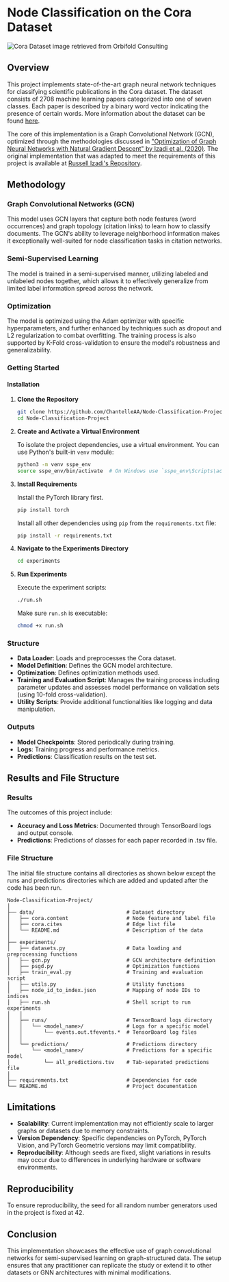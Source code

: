 # Node Classification on the Cora Dataset

![Cora Dataset image retrieved from Orbifold Consulting](https://github.com/ChantelleAA/Node-Classification-Project/assets/115734837/9e23519d-edbc-420b-bf2e-425078a42bf4)

## Overview

This project implements state-of-the-art graph neural network techniques for classifying scientific publications in the Cora dataset. The dataset consists of 2708 machine learning papers categorized into one of seven classes. Each paper is described by a binary word vector indicating the presence of certain words. More information about the dataset can be found [here](https://github.com/ChantelleAA/Node-Classification-Project/blob/main/data/README).

The core of this implementation is a Graph Convolutional Network (GCN), optimized through the methodologies discussed in ["Optimization of Graph Neural Networks with Natural Gradient Descent" by Izadi et al. (2020)](https://arxiv.org/pdf/2008.09624v1.pdf). The original implementation that was adapted to meet the requirements of this project is available at [Russell Izadi's Repository](https://github.com/russellizadi/ssp).

## Methodology

### Graph Convolutional Networks (GCN)

This model uses GCN layers that capture both node features (word occurrences) and graph topology (citation links) to learn how to classify documents. The GCN's ability to leverage neighborhood information makes it exceptionally well-suited for node classification tasks in citation networks.

### Semi-Supervised Learning

The model is trained in a semi-supervised manner, utilizing labeled and unlabeled nodes together, which allows it to effectively generalize from limited label information spread across the network.

### Optimization

The model is optimized using the Adam optimizer with specific hyperparameters, and further enhanced by techniques such as dropout and L2 regularization to combat overfitting. The training process is also supported by K-Fold cross-validation to ensure the model's robustness and generalizability.

### Getting Started

#### Installation

1. **Clone the Repository**
   ```bash
   git clone https://github.com/ChantelleAA/Node-Classification-Project
   cd Node-Classification-Project
   ```

2. **Create and Activate a Virtual Environment**
   
   To isolate the project dependencies, use a virtual environment. You can use Python's built-in `venv` module:
   ```bash
   python3 -m venv sspe_env
   source sspe_env/bin/activate  # On Windows use `sspe_env\Scripts\activate`
   ```

4. **Install Requirements**

   Install the PyTorch library first.
   ```bash
   pip install torch
   ```
   
   Install all other dependencies using `pip` from the `requirements.txt` file:
   ```bash
   pip install -r requirements.txt
   ```

6. **Navigate to the Experiments Directory**
   ```bash
   cd experiments
   ```

7. **Run Experiments**
   
   Execute the experiment scripts:
   ```bash
   ./run.sh
   ```
   Make sure `run.sh` is executable:
   ```bash
   chmod +x run.sh
   ```
   
### Structure

- **Data Loader**: Loads and preprocesses the Cora dataset.
- **Model Definition**: Defines the GCN model architecture.
- **Optimization**: Defines optimization methods used.
- **Training and Evaluation Script**: Manages the training process including parameter updates and assesses model performance on validation sets (using 10-fold cross-validation).
- **Utility Scripts**: Provide additional functionalities like logging and data manipulation.

### Outputs

- **Model Checkpoints**: Stored periodically during training.
- **Logs**: Training progress and performance metrics.
- **Predictions**: Classification results on the test set.

## Results and File Structure

### Results

The outcomes of this project include:
- **Accuracy and Loss Metrics**: Documented through TensorBoard logs and output console.
- **Predictions**: Predictions of classes for each paper recorded in .tsv file.

### File Structure

The initial file structure contains all directories as shown below except the runs and predictions directories which are added and updated after the code has been run.

```
Node-Classification-Project/
│
├── data/                              # Dataset directory
│   ├── cora.content                   # Node feature and label file
│   ├── cora.cites                     # Edge list file
│   └── README.md                      # Description of the data
│
├── experiments/
│   ├── datasets.py                    # Data loading and preprocessing functions
│   ├── gcn.py                         # GCN architecture definition
│   ├── psgd.py                        # Optimization functions
│   ├── train_eval.py                  # Training and evaluation script
│   ├── utils.py                       # Utility functions
│   ├── node_id_to_index.json          # Mapping of node IDs to indices
│   ├── run.sh                         # Shell script to run experiments
│   │
│   ├── runs/                          # TensorBoard logs directory
│   │   └── <model_name>/              # Logs for a specific model
│   │       └── events.out.tfevents.*  # TensorBoard log files
│   │
│   └── predictions/                   # Predictions directory
│       └── <model_name>/              # Predictions for a specific model
│           └── all_predictions.tsv    # Tab-separated predictions file
│
├── requirements.txt                   # Dependencies for code
└── README.md                          # Project documentation
```

## Limitations

- **Scalability**: Current implementation may not efficiently scale to larger graphs or datasets due to memory constraints.
- **Version Dependency**: Specific dependencies on PyTorch, PyTorch Vision, and PyTorch Geometric versions may limit compatibility.
- **Reproducibility**: Although seeds are fixed, slight variations in results may occur due to differences in underlying hardware or software environments.

## Reproducibility

To ensure reproducibility, the seed for all random number generators used in the project is fixed at 42.

## Conclusion

This implementation showcases the effective use of graph convolutional networks for semi-supervised learning on graph-structured data. The setup ensures that any practitioner can replicate the study or extend it to other datasets  or GNN architectures with minimal modifications.
